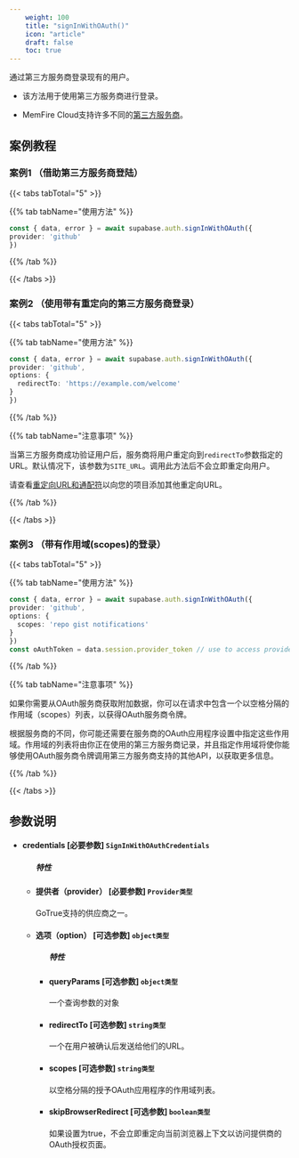 ```yaml
---
    weight: 100
    title: "signInWithOAuth()"
    icon: "article"
    draft: false
    toc: true
---
```


通过第三方服务商登录现有的用户。

* 该方法用于使用第三方服务商进行登录。

* MemFire Cloud支持许多不同的[第三方服务商](/docs/app/auth/auth)。



## 案例教程

### 案例1 （借助第三方服务商登陆）

{{< tabs tabTotal="5" >}}



{{% tab tabName="使用方法" %}}



  ```ts
const { data, error } = await supabase.auth.signInWithOAuth({
  provider: 'github'
})
  ```



{{% /tab %}}


{{< /tabs >}}


### 案例2 （使用带有重定向的第三方服务商登录）

{{< tabs tabTotal="5" >}}



{{% tab tabName="使用方法" %}}



  ```ts
const { data, error } = await supabase.auth.signInWithOAuth({
  provider: 'github',
  options: {
    redirectTo: 'https://example.com/welcome'
  }
})
  ```



{{% /tab %}}

{{% tab tabName="注意事项" %}}



当第三方服务商成功验证用户后，服务商将用户重定向到`redirectTo`参数指定的URL。默认情况下，该参数为`SITE_URL`。调用此方法后不会立即重定向用户。

请查看[重定向URL和通配符](/docs/app/auth/auth)以向您的项目添加其他重定向URL。



{{% /tab %}}

{{< /tabs >}}


### 案例3 （带有作用域(scopes)的登录）

{{< tabs tabTotal="5" >}}



{{% tab tabName="使用方法" %}}



  ```ts
const { data, error } = await supabase.auth.signInWithOAuth({
  provider: 'github',
  options: {
    scopes: 'repo gist notifications'
  }
})
const oAuthToken = data.session.provider_token // use to access provider API
  ```



{{% /tab %}}

{{% tab tabName="注意事项" %}}



如果你需要从OAuth服务商获取附加数据，你可以在请求中包含一个以空格分隔的作用域（scopes）列表，以获得OAuth服务商令牌。

根据服务商的不同，你可能还需要在服务商的OAuth应用程序设置中指定这些作用域。作用域的列表将由你正在使用的第三方服务商记录，并且指定作用域将使你能够使用OAuth服务商令牌调用第三方服务商支持的其他API，以获取更多信息。



{{% /tab %}}

{{< /tabs >}}





















## 参数说明


<ul className="method-list-group">
  
<li className="method-list-item">
  <h4 className="method-list-item-label">
    <span className="method-list-item-label-name">
      credentials
    </span>
    <span className="method-list-item-label-badge required">
      [必要参数]
    </span>
    <span className="method-list-item-validation">
      <code>SignInWithOAuthCredentials</code>
    </span>
  </h4>
  
<ul className="method-list-group">
  <h5 class="method-list-title method-list-title-isChild expanded">特性</h5>

<li className="method-list-item">
  <h4 className="method-list-item-label">
    <span className="method-list-item-label-name">
      提供者（provider）
    </span>
    <span className="method-list-item-label-badge required">
      [必要参数]
    </span>
    <span className="method-list-item-validation">
      <code>Provider类型</code>
    </span>
  </h4>
  <div class="method-list-item-description">

GoTrue支持的供应商之一。

  </div>
  
</li>


<li className="method-list-item">
  <h4 className="method-list-item-label">
    <span className="method-list-item-label-name">
      选项（option）
    </span>
    <span className="method-list-item-label-badge false">
      [可选参数]
    </span>
    <span className="method-list-item-validation">
      <code>object类型</code>
    </span>
  </h4>

  
<ul className="method-list-group">
  <h5 class="method-list-title method-list-title-isChild expanded">特性</h5>

<li className="method-list-item">
  <h4 className="method-list-item-label">
    <span className="method-list-item-label-name">
      queryParams
    </span>
    <span className="method-list-item-label-badge false">
      [可选参数]
    </span>
    <span className="method-list-item-validation">
      <code>object类型</code>
    </span>
  </h4>
  <div class="method-list-item-description">

一个查询参数的对象

  </div>
  
</li>


<li className="method-list-item">
  <h4 className="method-list-item-label">
    <span className="method-list-item-label-name">
      redirectTo
    </span>
    <span className="method-list-item-label-badge false">
      [可选参数]
    </span>
    <span className="method-list-item-validation">
      <code>string类型</code>
    </span>
  </h4>
  <div class="method-list-item-description">

一个在用户被确认后发送给他们的URL。

  </div>
  
</li>


<li className="method-list-item">
  <h4 className="method-list-item-label">
    <span className="method-list-item-label-name">
      scopes
    </span>
    <span className="method-list-item-label-badge false">
      [可选参数]
    </span>
    <span className="method-list-item-validation">
      <code>string类型</code>
    </span>
  </h4>
  <div class="method-list-item-description">

以空格分隔的授予OAuth应用程序的作用域列表。

  </div>
  
</li>


<li className="method-list-item">
  <h4 className="method-list-item-label">
    <span className="method-list-item-label-name">
      skipBrowserRedirect
    </span>
    <span className="method-list-item-label-badge false">
      [可选参数]
    </span>
    <span className="method-list-item-validation">
      <code>boolean类型</code>
    </span>
  </h4>
  <div class="method-list-item-description">

如果设置为true，不会立即重定向当前浏览器上下文以访问提供商的OAuth授权页面。

  </div>
  
</li>


</ul>

</li>

</ul>

</li>

</ul>